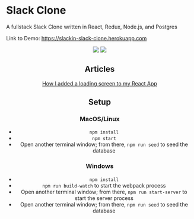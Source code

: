 # Slack Clone




A fullstack Slack Clone written in React, Redux, Node.js, and Postgres

Link to Demo:
https://slackin-slack-clone.herokuapp.com
<div align="center">
  <img src="https://media.giphy.com/media/SrzqaMOMZdIgJ9yXWG/giphy.gif"/>
  <img src="https://i.imgur.com/qE5Z85x.png"/>
<div>
  
## Articles
<a href="https://javascript.plainenglish.io/how-i-added-a-loading-screen-to-my-react-slack-clone-a87a80c703aa" target="_blank">How I added a loading screen to my React App</a>

## Setup

### MacOS/Linux

* `npm install`
* `npm start`
* Open another terminal window; from there, `npm run seed` to seed the database

### Windows

* `npm install`
* `npm run build-watch` to start the webpack process
* Open another terminal window; from there, `npm run start-server` to start the server process
* Open another terminal window; from there, `npm run seed` to seed the database

